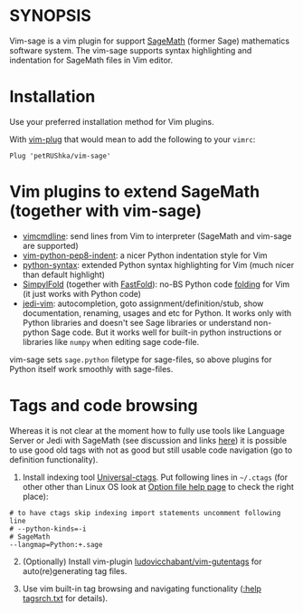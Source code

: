 # SYNOPSIS

Vim-sage is a vim plugin for support [SageMath](https://www.sagemath.org/) (former Sage) mathematics software system. The vim-sage supports syntax highlighting and indentation for SageMath files in Vim editor.

# Installation

Use your preferred installation method for Vim plugins.

With [vim-plug](https://github.com/junegunn/vim-plug) that would mean to add the following to your `vimrc`:

```vim
Plug 'petRUShka/vim-sage'
```

# Vim plugins to extend SageMath (together with vim-sage)

- [vimcmdline](https://github.com/jalvesaq/vimcmdline): send lines from Vim to interpreter (SageMath and vim-sage are supported)
- [vim-python-pep8-indent](https://github.com/Vimjas/vim-python-pep8-indent): a nicer Python indentation style for Vim
- [python-syntax](https://github.com/vim-python/python-syntax): extended Python syntax highlighting for Vim (much nicer than default highlight)
- [SimpylFold](https://github.com/tmhedberg/SimpylFold) (together with [FastFold](https://github.com/Konfekt/FastFold)): 
no-BS Python code [folding](https://vim.fandom.com/wiki/Folding) for Vim (it just works with Python code)
- [jedi-vim](https://github.com/davidhalter/jedi-vim): autocompletion, goto assignment/definition/stub, show documentation, renaming, usages and etc for Python. It works only with Python libraries and doesn't see Sage libraries or understand non-python Sage code. But it works well for built-in python instructions or libraries like `numpy` when editing sage code-file.

vim-sage sets `sage.python` filetype for sage-files, so above plugins for Python itself work smoothly with sage-files.

# Tags and code browsing

Whereas it is not clear at the moment how to fully use tools like Language Server or Jedi with SageMath (see discussion and links [here](https://github.com/Konfekt/vim-sage/commit/63ff3d664aa069653032ea49b0f550379832a0bf#commitcomment-38719974)) it is possible to use good old tags with not as good but still usable code navigation (go to definition functionality).

1. Install indexing tool [Universal-ctags](https://ctags.io/). Put following lines in `~/.ctags` (for other other than Linux OS look at [Option file help page](http://docs.ctags.io/en/latest/optlib.html#option-files) to check the right place):

```ctags
# to have ctags skip indexing import statements uncomment following line
# --python-kinds=-i
# SageMath
--langmap=Python:+.sage
```

2. (Optionally) Install vim-plugin [ludovicchabant/vim-gutentags](https://github.com/ludovicchabant/vim-gutentags) for auto(re)generating tag files.

3. Use vim built-in tag browsing and navigating functionality ([:help tagsrch.txt](https://vimhelp.org/tagsrch.txt.html) for details).
